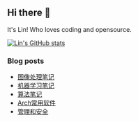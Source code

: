 ## Hi there 👋
It's Lin! Who loves coding and opensource.

[![Lin's GitHub stats](https://github-readme-stats.vercel.app/api?username=linhandev&theme=dark)](https://github.com/anuraghazra/github-readme-stats)


### Blog posts
<!-- BLOG-POST-LIST:START -->
- [图像处理笔记](https://linhandev.github.io//posts/image-video-processing/)
- [机器学习笔记](https://linhandev.github.io//posts/ml/)
- [算法笔记](https://linhandev.github.io//posts/algorithm/)
- [Arch常用软件](https://linhandev.github.io//posts/Arch-Apps/)
- [管理和安全](https://linhandev.github.io//posts/management-security/)
<!-- BLOG-POST-LIST:END -->


